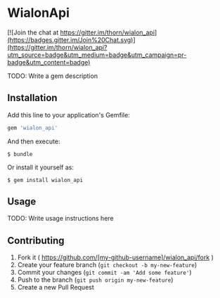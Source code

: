 # WialonApi

[![Join the chat at https://gitter.im/thorn/wialon_api](https://badges.gitter.im/Join%20Chat.svg)](https://gitter.im/thorn/wialon_api?utm_source=badge&utm_medium=badge&utm_campaign=pr-badge&utm_content=badge)

TODO: Write a gem description

## Installation

Add this line to your application's Gemfile:

```ruby
gem 'wialon_api'
```

And then execute:

    $ bundle

Or install it yourself as:

    $ gem install wialon_api

## Usage

TODO: Write usage instructions here

## Contributing

1. Fork it ( https://github.com/[my-github-username]/wialon_api/fork )
2. Create your feature branch (`git checkout -b my-new-feature`)
3. Commit your changes (`git commit -am 'Add some feature'`)
4. Push to the branch (`git push origin my-new-feature`)
5. Create a new Pull Request
